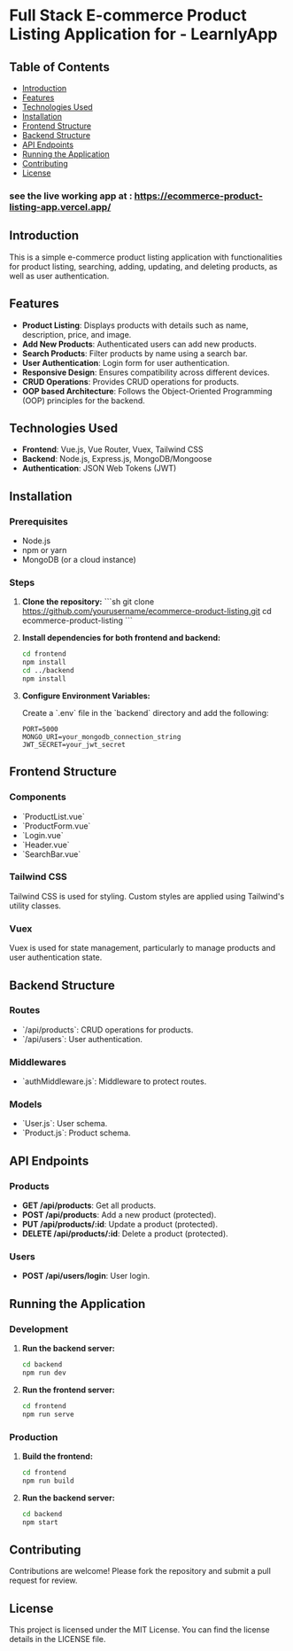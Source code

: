 # Full Stack E-commerce Product Listing Application for - LearnlyApp

## Table of Contents
- [Introduction](#introduction)
- [Features](#features)
- [Technologies Used](#technologies-used)
- [Installation](#installation)
- [Frontend Structure](#frontend-structure)
- [Backend Structure](#backend-structure)
- [API Endpoints](#api-endpoints)
- [Running the Application](#running-the-application)
- [Contributing](#contributing)
- [License](#license)

### see the live working app at : https://ecommerce-product-listing-app.vercel.app/

## Introduction

This is a simple e-commerce product listing application with functionalities for product listing, searching, adding, updating, and deleting products, as well as user authentication.

## Features

- **Product Listing**: Displays products with details such as name, description, price, and image.
- **Add New Products**: Authenticated users can add new products.
- **Search Products**: Filter products by name using a search bar.
- **User Authentication**: Login form for user authentication.
- **Responsive Design**: Ensures compatibility across different devices.
- **CRUD Operations**: Provides CRUD operations for products.
- **OOP based Architecture**: Follows the Object-Oriented Programming (OOP) principles for the backend.

## Technologies Used

- **Frontend**: Vue.js, Vue Router, Vuex, Tailwind CSS
- **Backend**: Node.js, Express.js, MongoDB/Mongoose
- **Authentication**: JSON Web Tokens (JWT)

## Installation

### Prerequisites

- Node.js
- npm or yarn
- MongoDB (or a cloud instance)

### Steps

1. **Clone the repository:**
   \`\`\`sh
   git clone https://github.com/yourusername/ecommerce-product-listing.git
   cd ecommerce-product-listing
   \`\`\`

2. **Install dependencies for both frontend and backend:**
   ```sh
   cd frontend
   npm install
   cd ../backend
   npm install
   ```

3. **Configure Environment Variables:**

   Create a \`.env\` file in the \`backend\` directory and add the following:
   ```env
   PORT=5000
   MONGO_URI=your_mongodb_connection_string
   JWT_SECRET=your_jwt_secret
   ```

## Frontend Structure

### Components

- \`ProductList.vue\`
- \`ProductForm.vue\`
- \`Login.vue\`
- \`Header.vue\`
- \`SearchBar.vue\`

### Tailwind CSS

Tailwind CSS is used for styling. Custom styles are applied using Tailwind's utility classes.

### Vuex

Vuex is used for state management, particularly to manage products and user authentication state.

## Backend Structure

### Routes

- \`/api/products\`: CRUD operations for products.
- \`/api/users\`: User authentication.

### Middlewares

- \`authMiddleware.js\`: Middleware to protect routes.

### Models

- \`User.js\`: User schema.
- \`Product.js\`: Product schema.

## API Endpoints

### Products

- **GET /api/products**: Get all products.
- **POST /api/products**: Add a new product (protected).
- **PUT /api/products/:id**: Update a product (protected).
- **DELETE /api/products/:id**: Delete a product (protected).

### Users

- **POST /api/users/login**: User login.

## Running the Application

### Development

1. **Run the backend server:**
   ```sh
   cd backend
   npm run dev
   ```

2. **Run the frontend server:**
   ```sh
   cd frontend
   npm run serve
   ```

### Production

1. **Build the frontend:**
   ```sh
   cd frontend
   npm run build
   ```

2. **Run the backend server:**
   ```sh
   cd backend
   npm start
   ```

## Contributing

Contributions are welcome! Please fork the repository and submit a pull request for review.

## License

This project is licensed under the MIT License. You can find the license details in the LICENSE file.